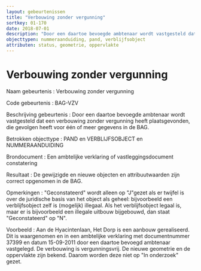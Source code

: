 ```yaml
---
layout: gebeurtenissen
title: "Verbouwing zonder vergunning"
sortkey: 01-170
date: 2018-07-01
description: "Door een daartoe bevoegde ambtenaar wordt vastgesteld dat een verbouwing zonder vergunning heeft plaatsgevonden, die gevolgen heeft voor één of meer gegevens in de BAG."
objecttypen: nummeraanduiding, pand, verblijfsobject
attributen: status, geometrie, oppervlakte
---
```


# Verbouwing zonder vergunning

Naam gebeurtenis
: Verbouwing zonder vergunning

Code gebeurtenis
: BAG-VZV

Beschrijving gebeurtenis
: Door een daartoe bevoegde ambtenaar wordt vastgesteld dat een verbouwing zonder vergunning heeft plaatsgevonden, die gevolgen heeft voor één of meer gegevens in de BAG.

Betrokken objecttype
: PAND en VERBLIJFSOBJECT en NUMMERAANDUIDING

Brondocument
: Een ambtelijke verklaring of vastleggingsdocument constatering

Resultaat
: De gewijzigde en nieuwe objecten en attribuutwaarden zijn correct opgenomen in de BAG.

Opmerkingen
: "Geconstateerd" wordt alleen op "J"gezet als er twijfel is over de juridische basis van het object als geheel: bijvoorbeeld een verblijfsobject zelf is (mogelijk) illegaal. Als het verblijfsobject legaal is, maar er is bijvoorbeeld een illegale uitbouw bijgebouwd, dan staat "Geconstateerd" op "N".

Voorbeeld
: Aan de Hyacintenlaan, Het Dorp is een aanbouw gerealiseerd. Dit is waargenomen en in een ambtelijke verklaring met documentnummer 37399 en datum 15-09-2011 door een daartoe bevoegd ambtenaar vastgelegd. De verbouwing is vergunningsvrij. De nieuwe geometrie en de oppervlakte zijn bekend. Daarom worden deze niet op "In onderzoek" gezet.

